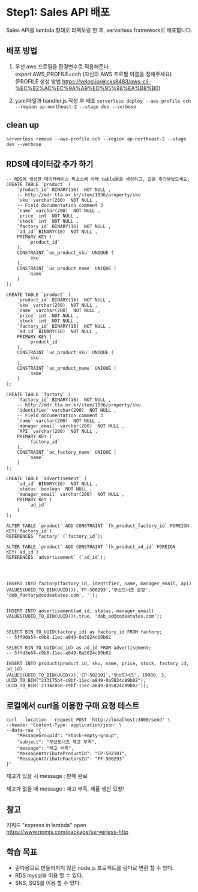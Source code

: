 # Step1: Sales API 배포

Sales API를 lambda 형태로 리팩토링 한 후, serverless framework로 배포합니다.

## 배포 방법
1. 우선 aws 프로필을 환경변수로 적용해준다 <br>
export AWS_PROFILE=cch (자신의 AWS 프로필 이름을 정해주세요) <br>
(PROFILE 생성 방법 https://velog.io/@cks8483/aws-cli-%EC%82%AC%EC%9A%A9%ED%95%98%EA%B8%B0)

2. yaml파일과 handler.js 작성 후 배포
```serverless deploy --aws-profile cch --region ap-northeast-2 --stage dev --verbose```

## clean up
```serverless remove --aws-profile cch --region ap-northeast-2 --stage dev --verbose```

## RDS에 데이터값 추가 하기
```
-- RDS에 생성한 데이터베이스 리소스에 아래 table들을 생성하고, 값을 추가해넣으세요.
CREATE TABLE `product` (
    `product_id` BINARY(16)  NOT NULL ,
    -- http://mdr.tta.or.kr/item/1036/property/sku
    `sku` varchar(200)  NOT NULL ,
    -- Field documentation comment 3
    `name` varchar(200)  NOT NULL ,
    `price` int  NOT NULL ,
    `stock` int  NOT NULL ,
    `factory_id` BINARY(16)  NOT NULL ,
    `ad_id` BINARY(16)  NOT NULL ,
    PRIMARY KEY (
        `product_id`
    ),
    CONSTRAINT `uc_product_sku` UNIQUE (
        `sku`
    ),
    CONSTRAINT `uc_product_name` UNIQUE (
        `name`
    )
);

CREATE TABLE `product` (
    `product_id` BINARY(16)  NOT NULL ,
    `sku` varchar(200)  NOT NULL ,
    `name` varchar(200)  NOT NULL ,
    `price` int  NOT NULL ,
    `stock` int  NOT NULL ,
    `factory_id` BINARY(16)  NOT NULL ,
    `ad_id` BINARY(16)  NOT NULL ,
    PRIMARY KEY (
        `product_id`
    ),
    CONSTRAINT `uc_product_sku` UNIQUE (
        `sku`
    ),
    CONSTRAINT `uc_product_name` UNIQUE (
        `name`
    )
);

CREATE TABLE `factory` (
    `factory_id` BINARY(16)  NOT NULL ,
    -- http://mdr.tta.or.kr/item/1036/property/sku
    `identifier` varchar(200)  NOT NULL ,
    -- Field documentation comment 3
    `name` varchar(200)  NOT NULL ,
    `manager_email` varchar(200)  NOT NULL ,
    `API` varchar(200)  NOT NULL ,
    PRIMARY KEY (
        `factory_id`
    ),
    CONSTRAINT `uc_factory_name` UNIQUE (
        `name`
    )
);

CREATE TABLE `advertisement` (
    `ad_id` BINARY(16)  NOT NULL ,
    `status` boolean  NOT NULL ,
    `manager_email` varchar(200)  NOT NULL ,
    PRIMARY KEY (
        `ad_id`
    )
);

ALTER TABLE `product` ADD CONSTRAINT `fk_product_factory_id` FOREIGN KEY(`factory_id`)
REFERENCES `factory` (`factory_id`);

ALTER TABLE `product` ADD CONSTRAINT `fk_product_ad_id` FOREIGN KEY(`ad_id`)
REFERENCES `advertisement` (`ad_id`);




INSERT INTO factory(factory_id, identifier, name, manager_email, api) VALUES(UUID_TO_BIN(UUID()),'FF-500293','부산도너츠 공장', 'dob_factory@codeatates.com', '');


INSERT INTO advertisement(ad_id, status, manager_email) VALUES(UUID_TO_BIN(UUID()),true, 'dob_ad@codeatates.com');


SELECT BIN_TO_UUID(factory_id) as factory_id FROM factory;
-- 5ff9da54-c9b8-11ec-a849-0a5824c89b02

SELECT BIN_TO_UUID(ad_id) as ad_id FROM advertisement;
-- 5ffd3e64-c9b8-11ec-a849-0a5824c89b02

INSERT INTO product(product_id, sku, name, price, stock, factory_id, ad_id)
VALUES(UUID_TO_BIN(UUID()),'CP-502101','부산도너츠', 19900, 3, UUID_TO_BIN("213175b4-c9bf-11ec-a849-0a5824c89b02"),
UUID_TO_BIN('2134c868-c9bf-11ec-a849-0a5824c89b02'));
```



## 로컬에서 curl을 이용한 구매 요청 테스트
```
curl --location --request POST 'http://localhost:3000/send' \
--header 'Content-Type: application/json' \
--data-raw '{
    "MessageGroupId": "stock-empty-group",
    "subject": "부산도너츠 재고 부족",
    "message": "재고 부족",
    "MessageAttributeProductId": "CP-502101",
    "MessageAttributeFactoryId": "FF-500293"
}'
```

재고가 있을 시
message : 판매 완료

재고가 없을 때
message : 재고 부족, 제품 생산 요청!

## 참고 
키워드 "express in lambda"
open https://www.npmjs.com/package/serverless-http

## 학습 목표
- 람다용으로 만들어지지 않은 node.js 프로젝트를 람다로 변환 할 수 있다.
- RDS mysql을 이용 할 수 있다.
- SNS, SQS를 이용 할 수 있다.
